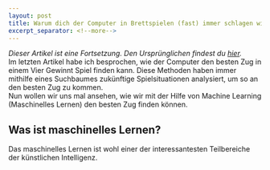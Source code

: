 ```yaml
---
layout: post
title: Warum dich der Computer in Brettspielen (fast) immer schlagen wird (Machine Learning)
excerpt_separator: <!--more-->
---
```

*Dieser Artikel ist eine Fortsetzung. Den Ursprünglichen findest du [hier](../boardGames/).*\
Im letzten Artikel habe ich besprochen, wie der Computer den besten Zug in einem Vier Gewinnt Spiel finden kann.
Diese Methoden haben immer mithilfe eines Suchbaumes zukünftige Spielsituationen analysiert, um so an den besten Zug zu kommen.\
Nun wollen wir uns mal ansehen, wie wir mit der Hilfe von Machine Learning (Maschinelles Lernen) den besten Zug finden können.
<!--more-->

## Was ist maschinelles Lernen?
Das maschinelles Lernen ist wohl einer der interessantesten Teilbereiche der künstlichen Intelligenz.


